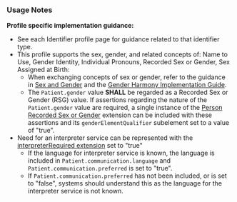 ### Usage Notes

**Profile specific implementation guidance:**
- See each Identifier profile page for guidance related to that identifier type.
- This profile supports the sex, gender, and related concepts of: Name to Use, Gender Identity, Individual Pronouns, Recorded Sex or Gender, Sex Assigned at Birth:
   - When exchanging concepts of sex or gender, refer to the guidance in [Sex and Gender](sexgender.html) and the [Gender Harmony Implementation Guide](http://hl7.org/xprod/ig/uv/gender-harmony/).
   - The `Patient.gender` value **SHALL** be regarded as a Recorded Sex or Gender (RSG) value. If assertions regarding the nature of the `Patient.gender` value are required, a single instance of the [Person Recorded Sex or Gender](https://hl7.org/fhir/extensions/StructureDefinition-individual-recordedSexOrGender.html) extension can be included with these assertions and its `genderElementQualifier` subelement set to a value of "true".
- Need for an interpreter service can be represented with the [interpreterRequired extension](http://hl7.org/fhir/R4/extension-patient-interpreterrequired.html) set to "true" 
  - If the language for interpreter service is known, the language is included in `Patient.communication.language` and `Patient.communication.preferred` is set to "true". 
  - If `Patient.communication.preferred` has not been included, or is set to "false", systems should understand this as the language for the interpreter service is not known.

